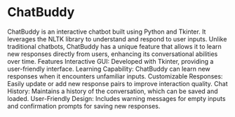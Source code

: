 # ChatBuddy
ChatBuddy is an interactive chatbot built using Python and Tkinter. It leverages the NLTK library to understand and respond to user inputs. Unlike traditional chatbots, ChatBuddy has a unique feature that allows it to learn new responses directly from users, enhancing its conversational abilities over time.
Features
Interactive GUI: Developed with Tkinter, providing a user-friendly interface.
Learning Capability: ChatBuddy can learn new responses when it encounters unfamiliar inputs.
Customizable Responses: Easily update or add new response pairs to improve interaction quality.
Chat History: Maintains a history of the conversation, which can be saved and loaded.
User-Friendly Design: Includes warning messages for empty inputs and confirmation prompts for saving new responses.
